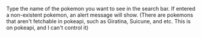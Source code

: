 Type the name of the pokemon you want to see in the search bar. If entered a non-existent pokemon, an alert message will show. (There are pokemons that aren't fetchable in pokeapi, such as Giratina, Suicune, and etc. This is on pokeapi, and I can't control it)
